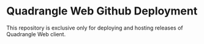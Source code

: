 # Quadrangle Web Github Deployment

 This repository is exclusive only for deploying and hosting releases of Quadrangle Web client.